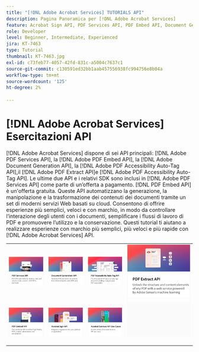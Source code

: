 ```yaml
---
title: "[!DNL Adobe Acrobat Services] TUTORIALS API"
description: Pagina Panoramica per [!DNL Adobe Acrobat Services]
feature: Acrobat Sign API, PDF Services API, PDF Embed API, Document Generation API
role: Developer
level: Beginner, Intermediate, Experienced
jira: KT-7463
type: Tutorial
thumbnail: KT-7463.jpg
exl-id: c73feb77-4057-42fd-831c-a5004c7637c1
source-git-commit: c130591ed32bb1aab457556938fc994756e8b04a
workflow-type: tm+mt
source-wordcount: '125'
ht-degree: 2%

---
```


# [!DNL Adobe Acrobat Services] Esercitazioni API

[!DNL Adobe Acrobat Services] dispone di sei API principali: [!DNL Adobe PDF Services API], la [!DNL Adobe PDF Embed API], la [!DNL Adobe Document Generation API], la [!DNL Adobe PDF Accessibility Auto-Tag API],il [!DNL Adobe PDF Extract API]e [!DNL Adobe PDF Accessibility Auto-Tag API]. Le ultime due API e i relativi SDK sono inclusi in [!DNL Adobe PDF Services API] come parte di un’offerta a pagamento. [!DNL PDF Embed API] è un&#39;offerta gratuita. Queste API automatizzano la generazione, la manipolazione e la trasformazione dei contenuti dei documenti tramite un set di moderni servizi Web basati su cloud. Consentono di offrire esperienze più semplici, veloci e con marchio, in modo da controllare l’interazione degli utenti con i documenti, semplificare i flussi di lavoro di PDF e promuovere l’utilizzo e la conservazione. Questi tutorial ti aiutano a realizzare esperienze con marchio più semplici, più veloci e più rapide con [!DNL Adobe Acrobat Services] API.

<table style="table-layout:fixed">
<tr>
 <td>
   <a href="pdfservices/overview-pdfservices.md">
      <img alt="API di PDF Services" src="assets/pdfservicescard.png" />
   </a>
  </td>
  <td>
   <a href="docgen/overview-docgen.md">
      <img alt="API di Document Generation" src="assets/docgencard.png" />
   </a>
  </td>
  <td>
   <a href="pdfaccessibility/overview-accessibility.md">
      <img alt="API per tag automatici accessibilità PDF" src="assets/PDFAccessibility.png" />
   </a>
  </td>
  <td>
   <a href="pdfextract/overview-extract.md">
      <img alt="API PDF Extract" src="assets/pdfextractcard.png" />
   </a>
  </td>
</tr>
<tr>
  <td>
   <a href="pdfembed/overview-embed.md">
      <img alt="Guida introduttiva a Adobe PDF Tools API e Java" src="assets/pdfembedcard.png" />
   </a>
  </td>
 <td>
   <a href="acrobatsign/overview-sign.md">
      <img alt="API di Acrobat Sign" src="assets/acrobatsigncard.png" />
   </a>
  </td>
 <td>
   <a href="usecases/overview-usecases.md">
      <img alt="[!DNL Adobe Acrobat Services] Casi di utilizzo delle API" src="assets/usecasescard.png" />
   </a>
  </td>
  <td>
    <img alt="Spaziatore" src="assets/GrayBanner_Placeholder.png" />
    <div>
    <br>
  </td>
</tr>
</table>
